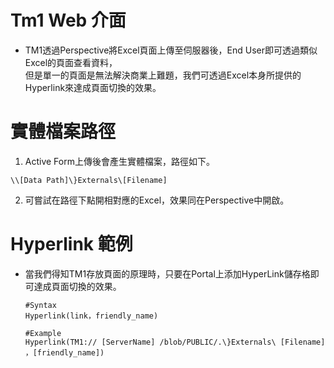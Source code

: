 # Tm1 Web 介面
 * TM1透過Perspective將Excel頁面上傳至伺服器後，End User即可透過類似Excel的頁面查看資料，  
 但是單一的頁面是無法解決商業上難題，我們可透過Excel本身所提供的Hyperlink來達成頁面切換的效果。
 
# 實體檔案路徑
 1. Active Form上傳後會產生實體檔案，路徑如下。
   ```
  \\[Data Path]\}Externals\[Filename]
  ```
 2. 可嘗試在路徑下點開相對應的Excel，效果同在Perspective中開啟。


# Hyperlink 範例
* 當我們得知TM1存放頁面的原理時，只要在Portal上添加HyperLink儲存格即可達成頁面切換的效果。  
  ```
  #Syntax
  Hyperlink(link，friendly_name)
  
  #Example
  Hyperlink(TM1:// [ServerName] /blob/PUBLIC/.\}Externals\ [Filename] ，[friendly_name])
  ```
  
  
  
  
